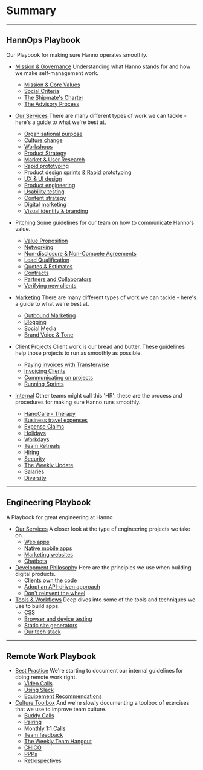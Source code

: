 # Summary

---
## HannOps Playbook

Our Playbook for making sure Hanno operates smoothly.

* [Mission & Governance](hannops/mission-and-governance.md)
Understanding what Hanno stands for and how we make self-management work.
  * [Mission & Core Values](hannops/mission-and-core-values.md)
  * [Social Criteria](hannops/social-criteria.md)
  * [The Shipmate's Charter](hannops/shipmates-charter.md)
  * [The Advisory Process](hannops/advisory-process.md)

* [Our Services](hannops/our-services.md)
  There are many different types of work we can tackle - here's a guide to what we're best at.
  * [Organisational purpose](hannops/organisational-purpose.md)
  * [Culture change](hannops/culture-change.md)
  * [Workshops](hannops/workshops.md)
  * [Product Strategy](hannops/product-strategy.md)
  * [Market & User Research](hannops/market-and-user-research.md)
  * [Rapid prototyping](hannops/rapid-prototyping.md)
  * [Product design sprints & Rapid prototyping](hannops/product-design-sprints.md)
  * [UX & UI design](hannops/ux-and-ui-design.md)
  * [Product engineering](hannops/product-engineering.md)
  * [Usability testing](hannops/usability-testing.md)
  * [Content strategy](hannops/content-strategy.md)
  * [Digital marketing](hannops/digital-marketing.md)
  * [Visual identity & branding](hannops/visual-identity-and-branding.md)

* [Pitching](hannops/pitching.md)
Some guidelines for our team on how to communicate Hanno's value.
  * [Value Proposition](hannops/value-proposition.md)
  * [Networking](hannops/networking.md)
  * [Non-disclosure & Non-Compete Agreements](hannops/nda-nca.md)
  * [Lead Qualification](hannops/lead-qualification.md)
  * [Quotes & Estimates](hannops/quotes-and-estimates.md)
  * [Contracts](hannops/contracts.md)
  * [Partners and Collaborators](hannops/partners-and-collaborators.md)
  * [Verifying new clients](hannops/verifying-new-clients.md)

* [Marketing](hannops/marketing.md)
  There are many different types of work we can tackle - here's a guide to what we're best at.
  * [Outbound Marketing](hannops/outbound-marketing.md)
  * [Blogging](hannops/blogging.md)
  * [Social Media](hannops/social-media.md)
  * [Brand Voice & Tone](hannops/brand-voice-and-tone.md)

* [Client Projects](hannops/client-projects.md)
Client work is our bread and butter. These guidelines help those projects to run as smoothly as possible.
  * [Paying invoices with Transferwise](hannops/paying-invoices.md)
  * [Invoicing Clients](hannops/invoicing-clients.md)
  * [Communicating on projects](hannops/communicating-on-projects.md)
  * [Running Sprints](hannops/running-sprints.md)

* [Internal](hannops/internal.md)
Other teams might call this 'HR': these are the process and procedures for making sure Hanno runs smoothly.
  * [HanoCare - Therapy](hannops/hannocare.md)
  * [Business travel expenses](hannops/business-expenses.md)
  * [Expense Claims](hannops/expense-claims.md)
  * [Holidays](hannops/holidays.md)
  * [Workdays](hannops/workdays.md)
  * [Team Retreats](hannops/team-retreats.md)
  * [Hiring](hannops/hiring.md)
  * [Security](hannops/security.md)
  * [The Weekly Update](hannops/weekly-update.md)
  * [Salaries](hannops/salaries.md)
  * [Diversity](hannops/diversity.md)

---
## Engineering Playbook

A Playbook for great engineering at Hanno

* [Our Services]()
  A closer look at the type of engineering projects we take on.
  * [Web apps](engineering/web-apps.md)
  * [Native mobile apps](engineering/native-mobile-apps.md)
  * [Marketing websites](engineering/marketing-websites.md)
  * [Chatbots](engineering/chatbots.md)
* [Development Philosophy]()
  Here are the principles we use when building digital products.
  * [Clients own the code](engineering/clients-own-the-code.md)
  * [Adopt an API-driven approach](engineering/adopt-an-api-driven-approach.md)
  * [Don't reinvent the wheel](engineering/dont-reinvent-the-wheel.md)
* [Tools & Workflows]()
  Deep dives into some of the tools and techniques we use to build apps.
  * [CSS](engineering/css.md)
  * [Browser and device testing](engineering/browser-and-device-testing.md)
  * [Static site generators](engineering/static-site-generators.md)
  * [Our tech stack](engineering/our-tech-stack.md)

---
## Remote Work Playbook

* [Best Practice]()
We're starting to document our internal guidelines for doing remote work right.
  * [Video Calls](remote-work/video-calls.md)
  * [Using Slack](remote-work/using-slack.md)
  * [Equipement Recommendations](remote-work/equipement-recommendations.md)
* [Culture Toolbox]()
And we're slowly documenting a toolbox of exercises that we use to improve team culture.
  * [Buddy Calls](remote-work/buddy-calls.md)
  * [Pairing](remote-work/pairing.md)
  * [Monthly 1:1 Calls](remote-work/monthly-one-on-one.md)
  * [Team feedback](remote-work/team-feedback.md)
  * [The Weekly Team Hangout](remote-work/weekly-team-hangout.md)
  * [CHICO](remote-work/chico.md)
  * [PPPs](remote-work/ppp.md)
  * [Retrospectives](remote-work/retrospectives.md)

